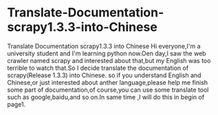 # Translate-Documentation-scrapy1.3.3-into-Chinese
Translate Documentation scrapy1.3.3 into Chinese
Hi everyone,I'm a university student and I'm learning  python now.Oen day,I saw the web crawler named scrapy and interested about that,but my English was too terrible to watch that.So I decide translate the documentation of scrapy(Release 1.3.3) into Chinese.
so if you understand English and Chinese,or just interested about anther language,please help me finish some part of documentation,of course,you can use some translate tool such as google,baidu,and so on.In same time ,I will do this in begin of page1.
